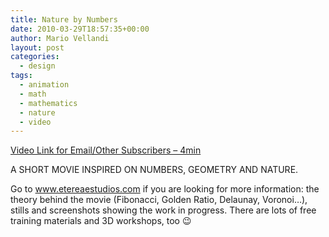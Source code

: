 ```yaml
---
title: Nature by Numbers
date: 2010-03-29T18:57:35+00:00
author: Mario Vellandi
layout: post
categories:
  - design
tags:
  - animation
  - math
  - mathematics
  - nature
  - video
---
```

[Video Link for Email/Other Subscribers &#8211; 4min](http://www.vimeo.com/9953368)

A SHORT MOVIE INSPIRED ON NUMBERS, GEOMETRY AND NATURE.

Go to www.etereaestudios.com if you are looking for more information: the theory behind the movie (Fibonacci, Golden Ratio, Delaunay, Voronoi…), stills and screenshots showing the work in progress. There are lots of free training materials and 3D workshops, too 😉
